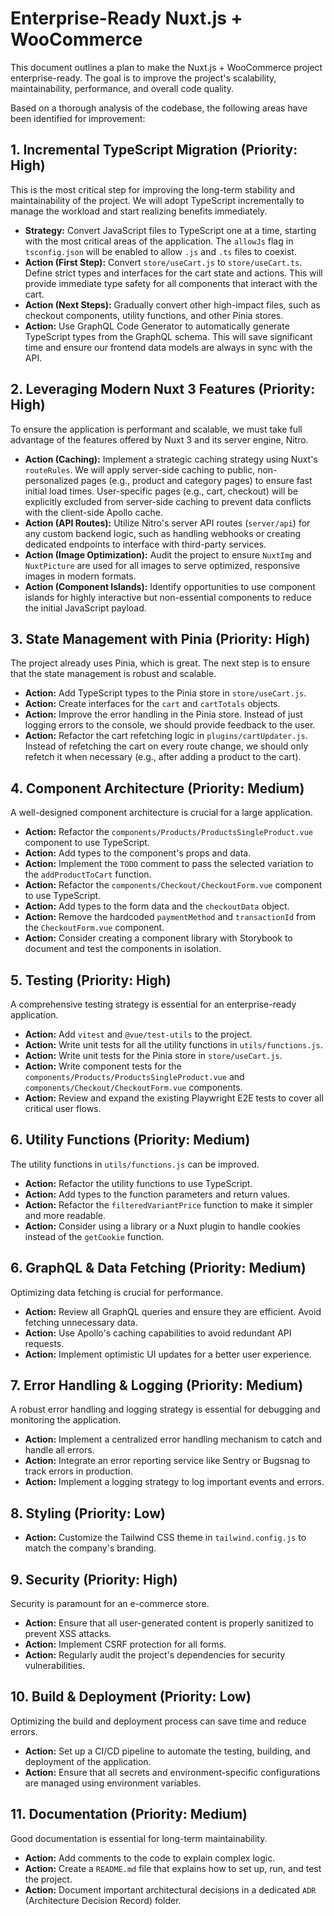 # Enterprise-Ready Nuxt.js + WooCommerce

This document outlines a plan to make the Nuxt.js + WooCommerce project enterprise-ready. The goal is to improve the project's scalability, maintainability, performance, and overall code quality.

Based on a thorough analysis of the codebase, the following areas have been identified for improvement:

## 1. Incremental TypeScript Migration (Priority: High)

This is the most critical step for improving the long-term stability and maintainability of the project. We will adopt TypeScript incrementally to manage the workload and start realizing benefits immediately.

*   **Strategy:** Convert JavaScript files to TypeScript one at a time, starting with the most critical areas of the application. The `allowJs` flag in `tsconfig.json` will be enabled to allow `.js` and `.ts` files to coexist.
*   **Action (First Step):** Convert `store/useCart.js` to `store/useCart.ts`. Define strict types and interfaces for the cart state and actions. This will provide immediate type safety for all components that interact with the cart.
*   **Action (Next Steps):** Gradually convert other high-impact files, such as checkout components, utility functions, and other Pinia stores.
*   **Action:** Use GraphQL Code Generator to automatically generate TypeScript types from the GraphQL schema. This will save significant time and ensure our frontend data models are always in sync with the API.

## 2. Leveraging Modern Nuxt 3 Features (Priority: High)

To ensure the application is performant and scalable, we must take full advantage of the features offered by Nuxt 3 and its server engine, Nitro.

*   **Action (Caching):** Implement a strategic caching strategy using Nuxt's `routeRules`. We will apply server-side caching to public, non-personalized pages (e.g., product and category pages) to ensure fast initial load times. User-specific pages (e.g., cart, checkout) will be explicitly excluded from server-side caching to prevent data conflicts with the client-side Apollo cache.
*   **Action (API Routes):** Utilize Nitro's server API routes (`server/api`) for any custom backend logic, such as handling webhooks or creating dedicated endpoints to interface with third-party services.
*   **Action (Image Optimization):** Audit the project to ensure `NuxtImg` and `NuxtPicture` are used for all images to serve optimized, responsive images in modern formats.
*   **Action (Component Islands):** Identify opportunities to use component islands for highly interactive but non-essential components to reduce the initial JavaScript payload.

## 3. State Management with Pinia (Priority: High)

The project already uses Pinia, which is great. The next step is to ensure that the state management is robust and scalable.

*   **Action:** Add TypeScript types to the Pinia store in `store/useCart.js`.
*   **Action:** Create interfaces for the `cart` and `cartTotals` objects.
*   **Action:** Improve the error handling in the Pinia store. Instead of just logging errors to the console, we should provide feedback to the user.
*   **Action:** Refactor the cart refetching logic in `plugins/cartUpdater.js`. Instead of refetching the cart on every route change, we should only refetch it when necessary (e.g., after adding a product to the cart).

## 4. Component Architecture (Priority: Medium)

A well-designed component architecture is crucial for a large application.

*   **Action:** Refactor the `components/Products/ProductsSingleProduct.vue` component to use TypeScript.
*   **Action:** Add types to the component's props and data.
*   **Action:** Implement the `TODO` comment to pass the selected variation to the `addProductToCart` function.
*   **Action:** Refactor the `components/Checkout/CheckoutForm.vue` component to use TypeScript.
*   **Action:** Add types to the form data and the `checkoutData` object.
*   **Action:** Remove the hardcoded `paymentMethod` and `transactionId` from the `CheckoutForm.vue` component.
*   **Action:** Consider creating a component library with Storybook to document and test the components in isolation.

## 5. Testing (Priority: High)

A comprehensive testing strategy is essential for an enterprise-ready application.

*   **Action:** Add `vitest` and `@vue/test-utils` to the project.
*   **Action:** Write unit tests for all the utility functions in `utils/functions.js`.
*   **Action:** Write unit tests for the Pinia store in `store/useCart.js`.
*   **Action:** Write component tests for the `components/Products/ProductsSingleProduct.vue` and `components/Checkout/CheckoutForm.vue` components.
*   **Action:** Review and expand the existing Playwright E2E tests to cover all critical user flows.

## 6. Utility Functions (Priority: Medium)

The utility functions in `utils/functions.js` can be improved.

*   **Action:** Refactor the utility functions to use TypeScript.
*   **Action:** Add types to the function parameters and return values.
*   **Action:** Refactor the `filteredVariantPrice` function to make it simpler and more readable.
*   **Action:** Consider using a library or a Nuxt plugin to handle cookies instead of the `getCookie` function.

## 6. GraphQL & Data Fetching (Priority: Medium)

Optimizing data fetching is crucial for performance.

*   **Action:** Review all GraphQL queries and ensure they are efficient. Avoid fetching unnecessary data.
*   **Action:** Use Apollo's caching capabilities to avoid redundant API requests.
*   **Action:** Implement optimistic UI updates for a better user experience.

## 7. Error Handling & Logging (Priority: Medium)

A robust error handling and logging strategy is essential for debugging and monitoring the application.

*   **Action:** Implement a centralized error handling mechanism to catch and handle all errors.
*   **Action:** Integrate an error reporting service like Sentry or Bugsnag to track errors in production.
*   **Action:** Implement a logging strategy to log important events and errors.

## 8. Styling (Priority: Low)

*   **Action:** Customize the Tailwind CSS theme in `tailwind.config.js` to match the company's branding.

## 9. Security (Priority: High)

Security is paramount for an e-commerce store.

*   **Action:** Ensure that all user-generated content is properly sanitized to prevent XSS attacks.
*   **Action:** Implement CSRF protection for all forms.
*   **Action:** Regularly audit the project's dependencies for security vulnerabilities.

## 10. Build & Deployment (Priority: Low)

Optimizing the build and deployment process can save time and reduce errors.

*   **Action:** Set up a CI/CD pipeline to automate the testing, building, and deployment of the application.
*   **Action:** Ensure that all secrets and environment-specific configurations are managed using environment variables.

## 11. Documentation (Priority: Medium)

Good documentation is essential for long-term maintainability.

*   **Action:** Add comments to the code to explain complex logic.
*   **Action:** Create a `README.md` file that explains how to set up, run, and test the project.
*   **Action:** Document important architectural decisions in a dedicated `ADR` (Architecture Decision Record) folder.
